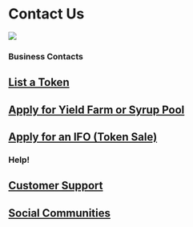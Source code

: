 # Contact Us

![](../.gitbook/assets/docs-masthead-20-.png)

### Business Contacts

## [List a Token](business-partnerships.md#exchange)

## [Apply for Yield Farm or Syrup Pool](business-partnerships.md#farms-and-syrup-pools)

## [Apply for an IFO \(Token Sale\)](business-partnerships.md#ifos-token-sales)

### Help!

## [Customer Support](customer-support.md#there-is-no-customer-support-for-pancakeswap)

## [Social Communities](telegram.md)

